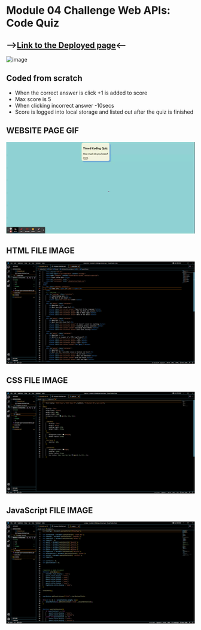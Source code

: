 
# Module 04 Challenge Web APIs: Code Quiz
## -->[Link to the Deployed page](https://thvt1guy.github.io/module-4-challenge-timed-quiz/)<--

![image](./module-4-challenge-timed-quiz/Assets/Images/websiteImage.png)

## Coded from scratch
- When the correct answer is click +1 is added to score
- Max score is 5
- When clicking incorrect answer -10secs
- Score is logged into local storage and listed out after the quiz is finished


## WEBSITE PAGE GIF
![Timed-Quiz-webpage-gif](./Assets/gifs/Timed%20Coding%20Quiz.gif)
## HTML FILE IMAGE
![Index HTML file screenshot](./Assets/Images/HTML.PNG)
## CSS FILE IMAGE
![CSS file screenshot](./Assets/Images/CSS.PNG)
## JavaScript FILE IMAGE
![JavaScript file screenshot](./Assets/Images/JavaScript.PNG)
